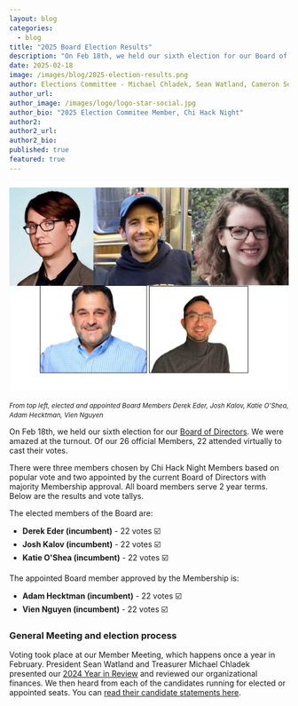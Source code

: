 ```yaml
---
layout: blog
categories: 
  - blog
title: "2025 Board Election Results"
description: "On Feb 18th, we held our sixth election for our Board of Directors. Congrats to our elected and appointed Board Members Derek Eder, Katie O'Shea, Josh Kalov, Adam Hecktman, and Vien Nguyen!"
date: 2025-02-18
image: /images/blog/2025-election-results.png
author: Elections Committee - Michael Chladek, Sean Watland, Cameron Sow, Viktor Köves
author_url: 
author_image: /images/logo/logo-star-social.jpg
author_bio: "2025 Election Commitee Member, Chi Hack Night"
author2: 
author2_url:
author2_bio:
published: true
featured: true
---
```


<p class="text-center"><img src="/images/blog/2025-election-results.png" alt="From top left, elected and appointed Board Members Derek Eder, Josh Kalov, Katie O'Shea, Adam Hecktman, Vien Nguyen" class='img-responsive'/><br />

<small><em>From top left, elected and appointed Board Members Derek Eder, Josh Kalov, Katie O'Shea, Adam Hecktman, Vien Nguyen</em></small>
</p>

On Feb 18th, we held our sixth election for our [Board of Directors](https://chihacknight.org/board-of-directors.html). We were amazed at the turnout. Of our 26 official Members, 22 attended virtually to cast their votes.

There were three members chosen by Chi Hack Night Members based on popular vote and two appointed by the current Board of Directors with majority Membership approval. All board members serve 2 year terms. Below are the results and vote tallys. 

The elected members of the Board are:

* **Derek Eder (incumbent)** - 22 votes ☑️ 
* **Josh Kalov (incumbent)** - 22 votes ☑️ 
* **Katie O'Shea (incumbent)** - 22 votes ☑️ 


The appointed Board member approved by the Membership is: 

* **Adam Hecktman (incumbent)** - 22 votes ☑️ 
* **Vien Nguyen (incumbent)** - 22 votes ☑️ 


### General Meeting and election process
Voting took place at our Member Meeting, which happens once a year in February. President Sean Watland and Treasurer Michael Chladek presented our [2024 Year in Review](https://chihacknight.org/blog/2025/02/16/2024-year-in-review) and reviewed our organizational finances. We then heard from each of the candidates running for elected or appointed seats. You can [read their candidate statements here](https://docs.google.com/document/d/1RhDpKC6KhIkySLsU4JZlmhHm6yXvwCqcYWXTweEOo4M/edit?tab=t.0#heading=h.g0wx1a77hdyh).